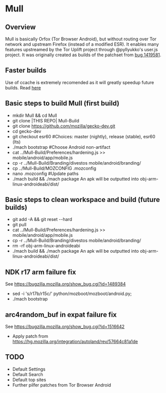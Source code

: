 Mull
==========

Overview
--------
Mull is basically Orfox (Tor Browser Android), but without routing over Tor network and upstream Firefox (instead of a modified ESR).
It enables many features upstreamed by the Tor Uplift project through @pyllyukko's user.js project.
It was originally created as builds of the patchset from [bug 1419581](https://bugzilla.mozilla.org/show_bug.cgi?id=1419581).

Faster builds
-------------
Use of ccache is extremely recomended as it will greatly speedup future builds.
Read [here](https://developer.mozilla.org/en-US/docs/Mozilla/Developer_guide/Build_Instructions/ccache)


Basic steps to build Mull (first build)
---------------------------------------------
- mkdir Mull && cd Mull
- git clone |THIS REPO| Mull-Build
- git clone https://github.com/mozilla/gecko-dev.git
- cd gecko-dev
- git checkout esr60 #Choices: master (nightly), release (stable), esr60 (lts)
- ./mach bootstrap #Choose Android non-artifact
- cat ../Mull-Build/Preferences/hardening.js >> mobile/android/app/mobile.js
- cp -r ../Mull-Build/Branding/divestos mobile/android/branding/
- cp ../Mull-Build/MOZCONFIG .mozconfig
- nano .mozconfig #Update paths
- ./mach build && ./mach package
An apk will be outputted into obj-arm-linux-androideabi/dist/

Basic steps to clean workspace and build (future builds)
--------------------------------------------------------
- git add -A && git reset --hard
- git pull
- cat ../Mull-Build/Preferences/hardening.js >> mobile/android/app/mobile.js
- cp -r ../Mull-Build/Branding/divestos mobile/android/branding/
- rm -rf obj-arm-linux-androideabi
- ./mach build && ./mach package
An apk will be outputted into obj-arm-linux-androideabi/dist/

NDK r17 arm failure fix
-----------------------
See https://bugzilla.mozilla.org/show_bug.cgi?id=1489384
- sed -i 's/r17b/r15c/' python/mozboot/mozboot/android.py;
- ./mach bootstrap

arc4random_buf in expat failure fix
-----------------------------------
See https://bugzilla.mozilla.org/show_bug.cgi?id=1516642
- Apply patch from https://hg.mozilla.org/integration/autoland/rev/57664c81a1de

TODO
----
- Default Settings
- Default Search
- Default top sites
- Further pilfer patches from Tor Browser Android
